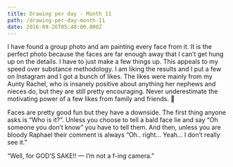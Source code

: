 ```yaml
---
title: Drawing per day - Month 11
path: /drawing-per-day-month-11
date: 2016-09-26T05:40:00.000Z
---
```

I have found a group photo and am painting every face from it. It is the perfect photo because the faces are far enough away that I can’t get hung up on the details. I have to just make a few things up. This appeals to my speed over substance methodology. I am liking the results and I put a few on Instagram and I got a bunch of likes. The likes were mainly from my Aunty Rachel, who is insanely positive about anything her nephews and nieces do, but they are still pretty encouraging.  Never underestimate the motivating power of a few likes from family and friends. 💖

Faces are pretty good fun but they have a downside. The first thing anyone asks is “Who is it?”. Unless you choose to tell a bald face lie and say “Oh someone you don’t know” you have to tell them. And then, unless you are bloody Raphael their comment is always “Oh.. right… Yeah… I don’t really see it.”

“Well, for GOD’S SAKE!! — I’m not a f-ing camera.”
